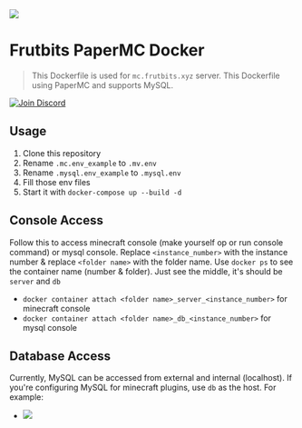 <a href="https://minecraft-mp.com/server-s274015" target="_blank">
    <img src="https://minecraft-mp.com/leaderboard-274015-6.png" border="0">
</a>

# Frutbits PaperMC Docker
> This Dockerfile is used for `mc.frutbits.xyz` server. This Dockerfile using PaperMC and supports MySQL.

<a href="https://discord.gg/fD5MHy9">
    <img src="https://discordapp.com/api/guilds/715165490246582313/embed.png" alt="Join Discord">
</a>

## Usage
1. Clone this repository
2. Rename `.mc.env_example` to `.mv.env`
3. Rename `.mysql.env_example` to `.mysql.env`
4. Fill those env files
5. Start it with `docker-compose up --build -d`

## Console Access
Follow this to access minecraft console (make yourself op or run console command) or mysql console. Replace `<instance_number>` with the instance number & replace `<folder name>` with the folder name.
Use `docker ps` to see the container name (number & folder). Just see the middle, it's should be `server` and `db`
- `docker container attach <folder name>_server_<instance_number>` for minecraft console
- `docker container attach <folder name>_db_<instance_number>` for mysql console

## Database Access
Currently, MySQL can be accessed from external and internal (localhost). If you're configuring MySQL for minecraft plugins, use `db` as the host. For example:
- ![](https://cdn.discordapp.com/attachments/737680131727949864/814148519353909248/ex.png)
